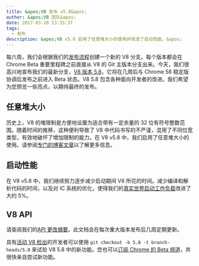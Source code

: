 ```yaml
---
title: &apos;V8 发布 v5.8&apos;
author: &apos;V8 团队&apos;
date: 2017-03-20 13:33:37
tags:
  - 发布
description: &apos;V8 v5.8 启用了任意堆大小的使用并改进了启动性能。&apos;
---
```

每六周，我们会根据我们的[发布流程](/docs/release-process)创建一个新的 V8 分支。每个版本都会在 Chrome Beta 重要里程碑之前直接从 V8 的 Git 主版本分支出来。今天，我们很高兴地宣布我们的最新分支，[V8 版本 5.8](https://chromium.googlesource.com/v8/v8.git/+log/branch-heads/5.8)，它将在几周后与 Chrome 58 稳定版协调后发布之前进入 Beta 状态。V8 5.8 包含各种面向开发者的改进。我们希望为您预览一些亮点，以期待最终的发布。

<!--truncate-->
## 任意堆大小

历史上，V8 的堆限制是方便地设置为适合带有一定余量的 32 位有符号整数范围。随着时间的推移，这种便利导致了 V8 中代码书写的不严谨，混用了不同位宽类型，有效地破坏了增加限制的能力。在 V8 v5.8 中，我们启用了任意堆大小的使用。请参阅[专门的博客文章](/blog/heap-size-limit)以了解更多信息。

## 启动性能

在 V8 v5.8 中，我们继续努力逐步减少启动期间 V8 所花的时间。减少编译和解析代码的时间，以及对 IC 系统的优化，使得我们的[真实世界启动工作负载](/blog/real-world-performance)改进了大约 5%。

## V8 API

请查阅我们的[API 更改摘要](https://docs.google.com/document/d/1g8JFi8T_oAE_7uAri7Njtig7fKaPDfotU6huOa1alds/edit)。此文档会在每次重大版本发布后几周定期更新。

具有[活动 V8 检出](/docs/source-code#using-git)的开发者可以使用 `git checkout -b 5.8 -t branch-heads/5.8` 来试验 V8 5.8 中的新功能。您也可以[订阅 Chrome 的 Beta 频道](https://www.google.com/chrome/browser/beta.html)，并很快亲自尝试新功能。
